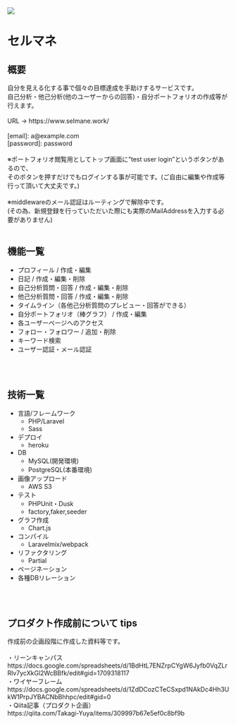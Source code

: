 <img src="https://user-images.githubusercontent.com/47657277/56080597-0f593a80-5e3e-11e9-8689-46c8ed73abde.png">
<h1>セルマネ</h1>

<h2>概要</h2>
自分を見える化する事で個々の目標達成を手助けするサービスです。
<br>
自己分析・他己分析(他のユーザーからの回答)・自分ポートフォリオの作成等が行えます。
<br>
<br>
URL → https://www.selmane.work/
<br>
<br>
[email]: a@example.com
<br>
[password]: password
<br>
<br>
※ポートフォリオ閲覧用としてトップ画面に”test user login”というボタンがあるので、
<br>
そのボタンを押すだけでもログインする事が可能です。(ご自由に編集や作成等行って頂いて大丈夫です。)
<br>
<br>
※middlewareのメール認証はルーティングで解除中です。
<br>
(その為、新規登録を行っていただいた際にも実際のMailAddressを入力する必要がありません)
<br>
<br>


<h2>機能一覧</h2>
<ul>
    <li>プロフィール / 作成・編集</li>
    <li>日記 / 作成・編集・削除</li>
    <li>自己分析質問・回答 / 作成・編集・削除</li>
    <li>他己分析質問・回答 / 作成・編集・削除</li>
    <li>タイムライン（各他己分析質問のプレビュー・回答ができる）</li>
    <li>自分ポートフォリオ（棒グラフ） / 作成・編集</li>
    <li>各ユーザーページへのアクセス</li>
    <li>フォロー・フォロワー / 追加・削除</li>
    <li>キーワード検索</li>
    <li>ユーザー認証・メール認証</li>
</ul>
<br>
<br>

<h2>技術一覧</h2>
<ul>
    <li>言語/フレームワーク
    <ul>
        <li>PHP/Laravel</li>
        <li>Sass</li>
    </ul>
    </li>
    <li>デプロイ
    <ul>
        <li>heroku</li>
    </ul>
    </li>
    <li>DB
    <ul>
        <li>MySQL(開発環境)</li>
        <li>PostgreSQL(本番環境)</li>
    </ul>
    </li>    
    <li>画像アップロード
    <ul>
        <li>AWS S3</li>
    </ul>
    </li>
    <li>テスト
    <ul>
        <li>PHPUnit・Dusk</li>
        <li>factory,faker,seeder</li>
    </ul>
    </li>
    <li>グラフ作成
    <ul>
        <li>Chart.js</li>
    </ul>
    </li>
    <li>コンパイル
    <ul>
        <li>Laravelmix/webpack</li>
    </ul>
    </li>
    <li>リファクタリング
    <ul>
        <li>Partial</li>
    </ul>
    </li>
    <li>ページネーション</li>
    <li>各種DBリレーション</li>
</ul>
<br>
<br>

<h2>プロダクト作成前について tips</h2>
作成前の企画段階に作成した資料等です。
<br>
<br>
・リーンキャンパス
<br>
https://docs.google.com/spreadsheets/d/1BdHtL7ENZrpCYgW6Jyfb0VqZLrRlv7ycXkGl2WcBBfk/edit#gid=1709318117
<br>
・ワイヤーフレーム
<br>
https://docs.google.com/spreadsheets/d/1ZdDCozCTeCSxpd1NAkDc4Hh3UkW1PrpJYBACNbBhhpc/edit#gid=0
<br>
・Qiita記事（プロダクト企画）
<br>
https://qiita.com/Takagi-Yuya/items/309997b67e5ef0c8bf9b
